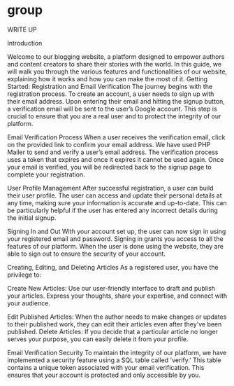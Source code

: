 # group
WRITE UP

Introduction

Welcome to our blogging website, a platform designed to empower authors and content creators to share their stories with the world. In this guide, we will walk you through the various features and functionalities of our website, explaining how it works and how you can make the most of it.
Getting Started: Registration and Email Verification
The journey begins with the registration process. To create an account, a user needs to sign up with their email address. Upon entering their email and hitting the signup button, a verification email will be sent to the user’s Google account. This step is crucial to ensure that you are a real user and to protect the integrity of our platform.

Email Verification Process
When a user receives the verification email, click on the provided link to confirm your email address. We have used PHP Mailer to send and verify a user’s email address. The verification process uses a token that expires and once it expires it cannot be used again. Once your email is verified, you will be redirected back to the signup page to complete your registration.

User Profile Management
After successful registration, a user can build their user profile. The user can access and update their personal details at any time, making sure your information is accurate and up-to-date. This can be particularly helpful if the user has entered any incorrect details during the initial signup.

Signing In and Out
With your account set up, the user can now sign in using your registered email and password. Signing in grants you access to all the features of our platform. When the user is done using the website, they are able to sign out to ensure the security of your account.

Creating, Editing, and Deleting Articles
 As a registered user, you have the privilege to:

Create New Articles: Use our user-friendly interface to draft and publish your articles. Express your thoughts, share your expertise, and connect with your audience.

Edit Published Articles: When the author needs to make changes or updates to their published work, they can edit their articles even after they've been published.
Delete Articles: If you decide that a particular article no longer serves your purpose, you can easily delete it from your profile.

Email Verification Security
To maintain the integrity of our platform, we have implemented a security feature using a SQL table called 'verify.' This table contains a unique token associated with your email verification. This ensures that your account is protected and only accessible by you.


